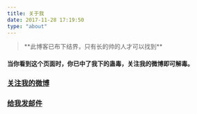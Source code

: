 ```yaml
---
title: 关于我
date: 2017-11-28 17:19:50
type: "about"
---
```

    

<blockquote class="blockquote-center">**此博客已布下结界，只有长的帅的人才可以找到**</blockquote>  


####  当你看到这个页面时，你已中了我下的蛊毒，关注我的微博即可解毒。   

### [关注我的微博](http://weibo.com/goslei1226)
### [给我发邮件](mailto:goslei1315@gmail.com)

